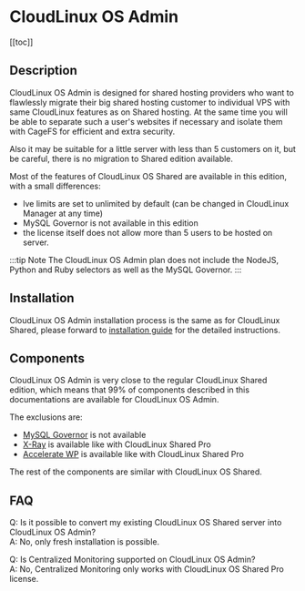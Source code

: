 # CloudLinux OS Admin

[[toc]]

## Description

CloudLinux OS Admin is designed for shared hosting providers who want to flawlessly migrate their 
big shared hosting customer to individual VPS with same CloudLinux features as on Shared hosting. 
At the same time you will be able to separate such a user's websites if necessary and isolate them 
with CageFS for efficient and extra security.

Also it may be suitable for a little server with less than 5 customers on it, but be careful, 
there is no migration to Shared edition available.

Most of the features of CloudLinux OS Shared are available in this edition, with a small differences:

- lve limits are set to unlimited by default (can be changed in CloudLinux Manager at any time)
- MySQL Governor is not available in this edition
- the license itself does not allow more than 5 users to be hosted on server.

:::tip Note
The CloudLinux OS Admin plan does not include the NodeJS, Python and Ruby selectors as well as the MySQL Governor.
:::


## Installation

CloudLinux OS Admin installation process is the same as for CloudLinux Shared, 
please forward to [installation guide](/cloudlinux_installation) for the detailed instructions.


## Components

CloudLinux OS Admin is very close to the regular CloudLinux Shared edition, which means that 
99% of components described in this documentations are available for CloudLinux OS Admin.

The exclusions are:

 - [MySQL Governor](/control_panel_integration/#mysql-governor) is not available 
 - [X-Ray](./cloudlinux-os-plus/#x-ray) is available like with CloudLinux Shared Pro
 - [Accelerate WP](./cloudlinux-os-plus/#acceleratewp) is available like with CloudLinux Shared Pro

The rest of the components are similar with CloudLinux OS Shared.


## FAQ

Q: Is it possible to convert my existing CloudLinux OS Shared server into CloudLinux OS Admin?<br>
A: No, only fresh installation is possible.

Q: Is Centralized Monitoring supported on CloudLinux OS Admin?<br>
A: No, Centralized Monitoring only works with CloudLinux OS Shared Pro license.
